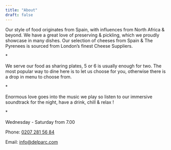 ```yaml
---
title: "About"
draft: false
---
```

<!-- About page tile -->
<div class="tile about-page-tile">

  <p>Our style of food originates from Spain, with influences from North Africa & beyond. We have a great love of preserving & pickling, which we proudly showcase in many dishes. Our selection of cheeses from Spain & The Pyrenees is sourced from London’s finest Cheese Suppliers.</p>

  <p>*</p>

  <p>We serve our food as sharing plates, 5 or 6 is usually enough for two. The most popular way to dine here is to let us choose for you, otherwise there is a drop in menu to choose from.</p>

  <p>*</p>

  <p>Enormous love goes into the music we play so listen to our immersive soundtrack for the night, have a drink, chill & relax !</p>

  <p>*</p>

  <p>Wednesday - Saturday from 7.00</p>

  <p>Phone: <a href="tel:02072815684">0207 281 56 84</a></p>

  <p>Email: <a href="mailto:info@delparc.com">info@delparc.com</a></p>

</div>
